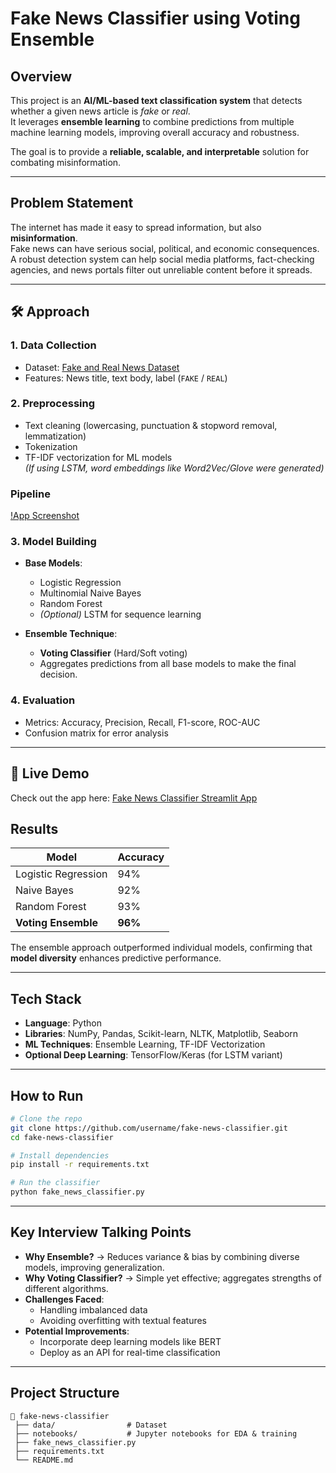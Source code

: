 # Fake News Classifier using Voting Ensemble

##  Overview
This project is an **AI/ML-based text classification system** that detects whether a given news article is *fake* or *real*.  
It leverages **ensemble learning** to combine predictions from multiple machine learning models, improving overall accuracy and robustness.

The goal is to provide a **reliable, scalable, and interpretable** solution for combating misinformation.

---

## Problem Statement
The internet has made it easy to spread information, but also **misinformation**.  
Fake news can have serious social, political, and economic consequences.  
A robust detection system can help social media platforms, fact-checking agencies, and news portals filter out unreliable content before it spreads.

---

## 🛠️ Approach
### 1. **Data Collection**
- Dataset: [Fake and Real News Dataset](https://www.kaggle.com/clmentbisaillon/fake-and-real-news-dataset)
- Features: News title, text body, label (`FAKE` / `REAL`)

### 2. **Preprocessing**
- Text cleaning (lowercasing, punctuation & stopword removal, lemmatization)
- Tokenization
- TF-IDF vectorization for ML models  
  *(If using LSTM, word embeddings like Word2Vec/Glove were generated)*
### Pipeline
[!App Screenshot]()

### 3. **Model Building**
- **Base Models**:
  - Logistic Regression
  - Multinomial Naive Bayes
  - Random Forest
  - *(Optional)* LSTM for sequence learning

- **Ensemble Technique**:  
  - **Voting Classifier** (Hard/Soft voting)
  - Aggregates predictions from all base models to make the final decision.

### 4. **Evaluation**
- Metrics: Accuracy, Precision, Recall, F1-score, ROC-AUC
- Confusion matrix for error analysis

---
## 🚀 Live Demo

Check out the app here: [Fake News Classifier Streamlit App](https://fakenewsapp3.streamlit.app/?utm_source=chatgpt.com)


## Results
| Model                | Accuracy |
|----------------------|----------|
| Logistic Regression  | 94%      |
| Naive Bayes          | 92%      |
| Random Forest        | 93%      |
| **Voting Ensemble**  | **96%**  |

The ensemble approach outperformed individual models, confirming that **model diversity** enhances predictive performance.

---

##  Tech Stack
- **Language**: Python
- **Libraries**: NumPy, Pandas, Scikit-learn, NLTK, Matplotlib, Seaborn
- **ML Techniques**: Ensemble Learning, TF-IDF Vectorization
- **Optional Deep Learning**: TensorFlow/Keras (for LSTM variant)

---

##  How to Run
```bash
# Clone the repo
git clone https://github.com/username/fake-news-classifier.git
cd fake-news-classifier

# Install dependencies
pip install -r requirements.txt

# Run the classifier
python fake_news_classifier.py
```

---

##  Key Interview Talking Points
- **Why Ensemble?** → Reduces variance & bias by combining diverse models, improving generalization.
- **Why Voting Classifier?** → Simple yet effective; aggregates strengths of different algorithms.
- **Challenges Faced**:
  - Handling imbalanced data
  - Avoiding overfitting with textual features
- **Potential Improvements**:
  - Incorporate deep learning models like BERT
  - Deploy as an API for real-time classification

---

##  Project Structure
```
📁 fake-news-classifier
 ├── data/                # Dataset
 ├── notebooks/           # Jupyter notebooks for EDA & training
 ├── fake_news_classifier.py
 ├── requirements.txt
 └── README.md
